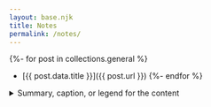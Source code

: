 ```yaml
---
layout: base.njk
title: Notes
permalink: /notes/
---
```

{%- for post in collections.general %}
* [{{ post.data.title }}]({{ post.url }})
{%- endfor %}

<details>
  <summary>Summary, caption, or legend for the content</summary>
  Content goes here.
</details>
